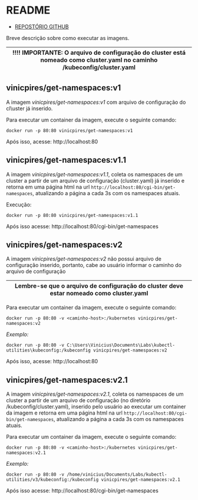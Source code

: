 
# README

- [REPOSTÓRIO GITHUB](https://github.com/viniciuscarvalhopires/kubectl-utilities)

Breve descrição sobre como executar as imagens.

| !!!!  IMPORTANTE:  O arquivo de configuração do cluster está nomeado como cluster.yaml no caminho /kubeconfig/cluster.yaml |
|-----------------------------------------|


## vinicpires/get-namespaces:v1

A imagem *vinicpires/get-namespaces:v1* com arquivo de configuração do cl\uster já inserido. 

Para executar um container da imagem, execute o seguinte comando:
```
docker run -p 80:80 vinicpires/get-namespaces:v1
```
Após isso, acesse: http://localhost:80

## vinicpires/get-namespaces:v1.1

A imagem *vinicpires/get-namespaces:v1.1*, coleta os namespaces de um cluster a partir de um arquivo de configuração (cluster.yaml) já inserido e retorna em uma página html na url ```http://localhost:80/cgi-bin/get-namespaces```, atualizando a página a cada 3s com os namespaces atuais.

Execução:

```
docker run -p 80:80 vinicpires/get-namespaces:v1.1
```

Após isso acesse: http://localhost:80/cgi-bin/get-namespaces

## vinicpires/get-namespaces:v2

A imagem *vinicpires/get-namespaces:v2* não possui arquivo de configuração inserido, portanto, cabe ao usuário informar o caminho do arquivo de configuração


| Lembre-se que o arquivo de configuração do cluster deve estar nomeado como cluster.yaml |
|-----------------------------------------|

Para executar um container da imagem, execute o seguinte comando:
```
docker run -p 80:80 -v <caminho-host>:/kubernetes vinicpires/get-namespaces:v2
```
*Exemplo:* 

```
docker run -p 80:80 -v C:\Users\Vinicius\Documents\Labs\kubectl-utilities\kubeconfig:/kubeconfig vinicpires/get-namespaces:v2
```

Após isso, acesse: http://localhost:80


## vinicpires/get-namespaces:v2.1

A imagem *vinicpires/get-namespaces:v2.1*, coleta os namespaces de um cluster a partir de um arquivo de configuração (no diretório /kubeconfig/cluster.yaml), inserido pelo usuário ao executar um container da imagem e retorna em uma página html na url ```http://localhost:80/cgi-bin/get-namespaces```, atualizando a página a cada 3s com os namespaces atuais.

Para executar um container da imagem, execute o seguinte comando:
```
docker run -p 80:80 -v <caminho-host>:/kubernetes vinicpires/get-namespaces:v2.1
```
*Exemplo:* 

```
docker run -p 80:80 -v /home/vinicius/Documents/Labs/kubectl-utilities/v3/kubeconfig:/kubeconfig vinicpires/get-namespaces:v2.1
```

Após isso acesse: http://localhost:80/cgi-bin/get-namespaces
